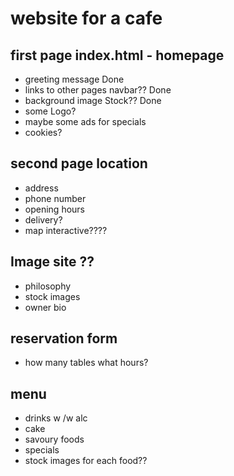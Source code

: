 # website for a cafe

## first page index.html - homepage

* greeting message                  Done
* links to other pages navbar??     Done
* background image Stock??          Done
* some Logo?
* maybe some ads for specials
* cookies?

## second page location
* address
* phone number
* opening hours
* delivery?
* map interactive????

## Image site ??
* philosophy
* stock images
* owner bio

## reservation form
* how many tables what hours?

## menu
* drinks w /w alc
* cake
* savoury foods
* specials
* stock images for each food??


